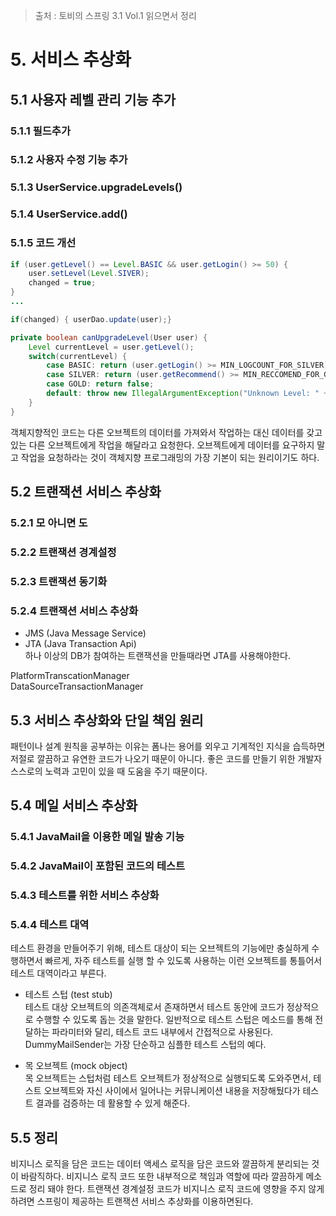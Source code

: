 > 출처 : 토비의 스프링 3.1 Vol.1 읽으면서 정리

# 5. 서비스 추상화
## 5.1 사용자 레벨 관리 기능 추가
### 5.1.1 필드추가
### 5.1.2 사용자 수정 기능 추가
### 5.1.3 UserService.upgradeLevels()
### 5.1.4 UserService.add()
### 5.1.5 코드 개선
```java
if (user.getLevel() == Level.BASIC && user.getLogin() >= 50) {
    user.setLevel(Level.SIVER);
    changed = true;
}
...

if(changed) { userDao.update(user);}

private boolean canUpgradeLevel(User user) {
    Level currentLevel = user.getLevel();
    switch(currentLevel) {                                   
        case BASIC: return (user.getLogin() >= MIN_LOGCOUNT_FOR_SILVER);
        case SILVER: return (user.getRecommend() >= MIN_RECCOMEND_FOR_GOLD);
        case GOLD: return false;
        default: throw new IllegalArgumentException("Unknown Level: " + currentLevel);
    }
}
```

객체지향적인 코드는 다른 오브젝트의 데이터를 가져와서 작업하는 대신 데이터를 갖고 있는 다른 오브젝트에게 작업을 해달라고 요청한다.
오브젝트에게 데이터를 요구하지 말고 작업을 요청하라는 것이 객체지향 프로그래밍의 가장 기본이 되는 원리이기도 하다.

## 5.2 트랜잭션 서비스 추상화
### 5.2.1 모 아니면 도
### 5.2.2 트랜잭션 경계설정
### 5.2.3 트랜잭션 동기화
### 5.2.4 트랜잭션 서비스 추상화
- JMS (Java Message Service)
- JTA (Java Transaction Api)  
하나 이상의 DB가 참여하는 트랜잭션을 만들때라면 JTA를 사용해야한다.

PlatformTranscationManager  
DataSourceTransactionManager  

## 5.3 서비스 추상화와 단일 책임 원리
패턴이나 설계 원칙을 공부하는 이유는 폼나는 용어를 외우고 기계적인 지식을 습득하면 저절로 깔끔하고 유연한 코드가 나오기 때문이 아니다.
좋은 코드를 만들기 위한 개발자 스스로의 노력과 고민이 있을 때 도움을 주기 때문이다.

## 5.4 메일 서비스 추상화
### 5.4.1 JavaMail을 이용한 메일 발송 기능
### 5.4.2 JavaMail이 포함된 코드의 테스트
### 5.4.3 테스트를 위한 서비스 추상화
### 5.4.4 테스트 대역
테스트 환경을 만들어주기 위해, 테스트 대상이 되는 오브젝트의 기능에만 충실하게 수행하면서 빠르게, 자주 테스트를 실행 할 수 있도록
사용하는 이런 오브젝트를 통틀어서 테스트 대역이라고 부른다.

- 테스트 스텁 (test stub)  
테스트 대상 오브젝트의 의존객체로서 존재하면서 테스트 동안에 코드가 정상적으로 수행할 수 있도록 돕는 것을 말한다.
일반적으로 테스트 스텁은 메소드를 통해 전달하는 파라미터와 달리, 테스트 코드 내부에서 간접적으로 사용된다.
DummyMailSender는 가장 단순하고 심플한 테스트 스텁의 예다.

- 목 오브젝트 (mock object)  
목 오브젝트는 스텁처럼 테스트 오브젝트가 정상적으로 실행되도록 도와주면서, 테스트 오브젝트와 자신 사이에서 일어나는 
커뮤니케이션 내용을 저장해뒀다가 테스트 결과를 검증하는 데 활용할 수 있게 해준다.

## 5.5 정리
비지니스 로직을 담은 코드는 데이터 액세스 로직을 담은 코드와 깔끔하게 분리되는 것이 바람직하다.
비지니스 로직 코드 또한 내부적으로 책임과 역할에 따라 깔끔하게 메소드로 정리 돼야 한다.
트랜잭션 경계설정 코드가 비지니스 로직 코드에 영향을 주지 않게 하려면 스프링이 제공하는 트랜잭션 서비스 추상화를 이용하면된다.
    


      



      


        









  


